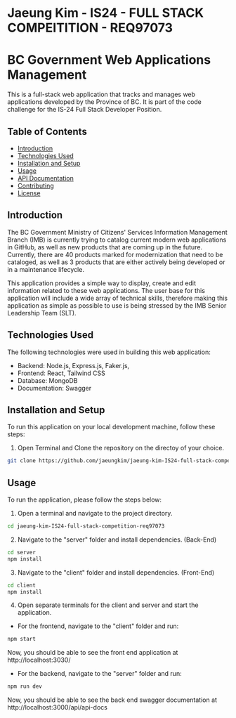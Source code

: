 # Jaeung Kim - IS24 - FULL STACK COMPEITITION - REQ97073

# BC Government Web Applications Management

This is a full-stack web application that tracks and manages web applications developed by the Province of BC. It is part of the code challenge for the IS-24 Full Stack Developer Position.

## Table of Contents

- [Introduction](#introduction)
- [Technologies Used](#technologies-used)
- [Installation and Setup](#installation-and-setup)
- [Usage](#usage)
- [API Documentation](#api-documentation)
- [Contributing](#contributing)
- [License](#license)

## Introduction

The BC Government Ministry of Citizens' Services Information Management Branch (IMB) is currently trying to catalog current modern web applications in GitHub, as well as new products that are coming up in the future. Currently, there are 40 products marked for modernization that need to be cataloged, as well as 3 products that are either actively being developed or in a maintenance lifecycle.

This application provides a simple way to display, create and edit information related to these web applications. The user base for this application will include a wide array of technical skills, therefore making this application as simple as possible to use is being stressed by the IMB Senior Leadership Team (SLT).

## Technologies Used

The following technologies were used in building this web application:

- Backend: Node.js, Express.js, Faker.js,
- Frontend: React, Tailwind CSS
- Database: MongoDB
- Documentation: Swagger

## Installation and Setup

To run this application on your local development machine, follow these steps:

1. Open Terminal and Clone the repository on the directoy of your choice.

```bash
git clone https://github.com/jaeungkim/jaeung-kim-IS24-full-stack-competition-req97073.git
```

## Usage

To run the application, please follow the steps below:

1. Open a terminal and navigate to the project directory.

```bash
cd jaeung-kim-IS24-full-stack-competition-req97073
```

2. Navigate to the "server" folder and install dependencies. (Back-End)

```bash
cd server
npm install
```

3. Navigate to the "client" folder and install dependencies. (Front-End)

```bash
cd client
npm install
```

4. Open separate terminals for the client and server and start the application.

- For the frontend, navigate to the "client" folder and run:

```bash
npm start
```

Now, you should be able to see the front end application at http://localhost:3030/

- For the backend, navigate to the "server" folder and run:

```bash
npm run dev
```

Now, you should be able to see the back end swagger documentation at http://localhost:3000/api/api-docs
